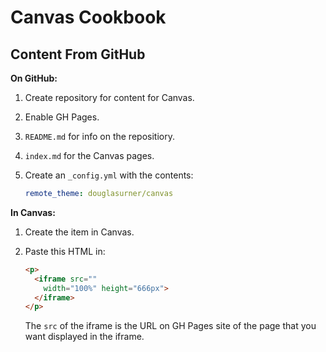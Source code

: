 # Canvas Cookbook

## Content From GitHub

**On GitHub:**

1. Create repository for content for Canvas.
2. Enable GH Pages.
3. `README.md` for info on the repositiory.
4. `index.md` for the Canvas pages.
5. Create an `_config.yml` with the contents:

   ``` yaml
   remote_theme: douglasurner/canvas
   ```   

**In Canvas:**

1. Create the item in Canvas.
2. Paste this HTML in:

   ```HTML
   <p>
     <iframe src=""
       width="100%" height="666px">
     </iframe>
   </p>
   ```
   The `src` of the iframe is the URL on GH Pages site of the page that you want displayed in the iframe.
